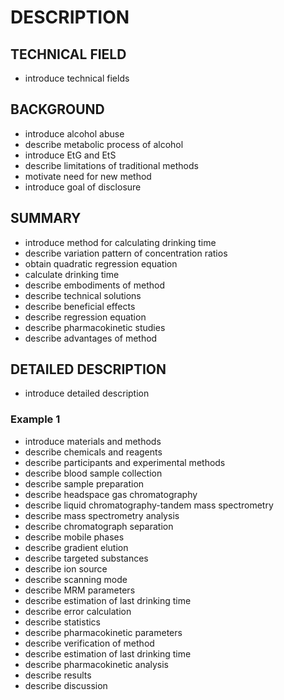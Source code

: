 # DESCRIPTION

## TECHNICAL FIELD

- introduce technical fields

## BACKGROUND

- introduce alcohol abuse
- describe metabolic process of alcohol
- introduce EtG and EtS
- describe limitations of traditional methods
- motivate need for new method
- introduce goal of disclosure

## SUMMARY

- introduce method for calculating drinking time
- describe variation pattern of concentration ratios
- obtain quadratic regression equation
- calculate drinking time
- describe embodiments of method
- describe technical solutions
- describe beneficial effects
- describe regression equation
- describe pharmacokinetic studies
- describe advantages of method

## DETAILED DESCRIPTION

- introduce detailed description

### Example 1

- introduce materials and methods
- describe chemicals and reagents
- describe participants and experimental methods
- describe blood sample collection
- describe sample preparation
- describe headspace gas chromatography
- describe liquid chromatography-tandem mass spectrometry
- describe mass spectrometry analysis
- describe chromatograph separation
- describe mobile phases
- describe gradient elution
- describe targeted substances
- describe ion source
- describe scanning mode
- describe MRM parameters
- describe estimation of last drinking time
- describe error calculation
- describe statistics
- describe pharmacokinetic parameters
- describe verification of method
- describe estimation of last drinking time
- describe pharmacokinetic analysis
- describe results
- describe discussion

